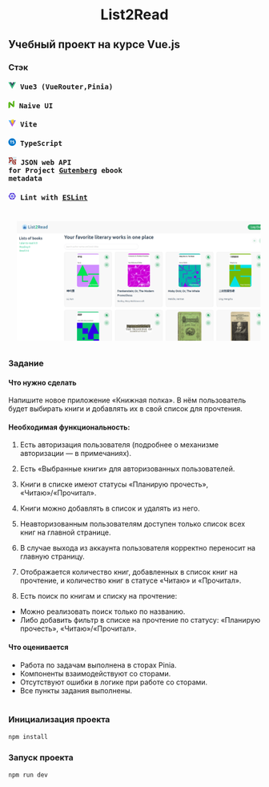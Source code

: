 <h1 align="center">List2Read</h1>

## Учебный проект на курсе Vue.js

### Стэк

#### <pre>![Vue logo](public/image-1.png) Vue3 (VueRouter,Pinia)
#### <pre>![Naive UI logo](public/image-8.png) Naive UI
#### <pre>![Vite logo](public/image-2.png) Vite
#### <pre>![TypeScript logo](public/image-3.png) TypeScript
#### <pre>![Project Gutenberg logo](public/image-4.png) JSON web API for Project [Gutenberg](https://gutendex.com/) ebook metadata
#### <pre>![ESLint logo](public/image7.png) Lint with [ESLint](https://eslint.org/)

# <pre> ![List2Read screen](public/image.png)



### Задание

#### Что нужно сделать
Напишите новое приложение «Книжная полка». В нём пользователь будет выбирать книги и добавлять их в свой список для прочтения.


#### Необходимая функциональность:

1) Есть авторизация пользователя (подробнее о механизме авторизации — в примечаниях).

2) Есть «Выбранные книги» для авторизованных пользователей.
3) Книги в списке имеют статусы «Планирую прочесть», «Читаю»/«Прочитал».
4) Книги можно добавлять в список и удалять из него.
5) Неавторизованным пользователям доступен только список всех книг на главной странице.
6) В случае выхода из аккаунта пользователя корректно переносит на главную страницу.
7) Отображается количество книг, добавленных в список книг на прочтение, и количество книг в статусе «Читаю» и «Прочитал».
8) Есть поиск по книгам и списку на прочтение:
- Можно реализовать поиск только по названию.
- Либо добавить фильтр в списке на прочтение по статусу: «Планирую прочесть», «Читаю»/«Прочитал».


#### Что оценивается
- Работа по задачам выполнена в сторах Pinia.
- Компоненты взаимодействуют со сторами.
- Отсутствуют ошибки в логике при работе со сторами.
- Все пункты задания выполнены.

#
### Инициализация проекта
```sh
npm install
```

### Запуск проекта

```sh
npm run dev
```

